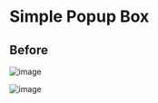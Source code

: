 # Simple Popup Box

## Before
![image](https://user-images.githubusercontent.com/72864817/170991370-4a862c3d-ce32-468a-a255-c457846c62fe.png)

![image](https://user-images.githubusercontent.com/72864817/170991304-671816fc-b9a0-4da1-86cc-bc032eb0466f.png)
